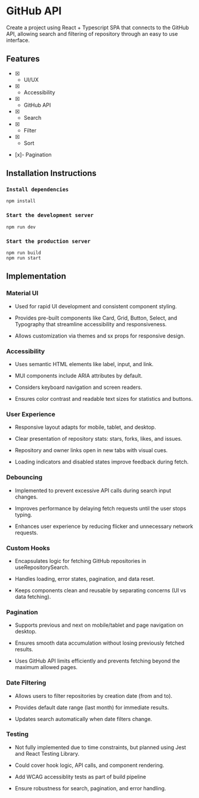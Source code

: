 # GitHub API

Create a project using React + Typescript SPA that connects to the GitHub API, allowing search and filtering of repository through an easy to use interface.

## Features

- [x] - UI/UX
- [x] - Accessibility
- [x] - GitHub API
- [x] - Search
- [x] - Filter
- [x] - Sort
- [x]- Pagination

## Installation Instructions

### `Install dependencies`

```
npm install
```

### `Start the development server`

```
npm run dev
```

### `Start the production server`

```
npm run build
npm run start
```

## Implementation

### Material UI

- Used for rapid UI development and consistent component styling.

- Provides pre-built components like Card, Grid, Button, Select, and Typography that streamline accessibility and responsiveness.

- Allows customization via themes and sx props for responsive design.

### Accessibility

- Uses semantic HTML elements like label, input, and link.

- MUI components include ARIA attributes by default.

- Considers keyboard navigation and screen readers.

- Ensures color contrast and readable text sizes for statistics and buttons.

### User Experience

- Responsive layout adapts for mobile, tablet, and desktop.

- Clear presentation of repository stats: stars, forks, likes, and issues.

- Repository and owner links open in new tabs with visual cues.

- Loading indicators and disabled states improve feedback during fetch.

### Debouncing

- Implemented to prevent excessive API calls during search input changes.

- Improves performance by delaying fetch requests until the user stops typing.

- Enhances user experience by reducing flicker and unnecessary network requests.

### Custom Hooks

- Encapsulates logic for fetching GitHub repositories in useRepositorySearch.

- Handles loading, error states, pagination, and data reset.

- Keeps components clean and reusable by separating concerns (UI vs data fetching).

### Pagination

- Supports previous and next on mobile/tablet and page navigation on desktop.

- Ensures smooth data accumulation without losing previously fetched results.

- Uses GitHub API limits efficiently and prevents fetching beyond the maximum allowed pages.

### Date Filtering

- Allows users to filter repositories by creation date (from and to).

- Provides default date range (last month) for immediate results.

- Updates search automatically when date filters change.

### Testing

- Not fully implemented due to time constraints, but planned using Jest and React Testing Library.

- Could cover hook logic, API calls, and component rendering.

- Add WCAG accessiblity tests as part of build pipeline

- Ensure robustness for search, pagination, and error handling.
